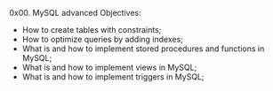 0x00. MySQL advanced
Objectives:
* How to create tables with constraints;
* How to optimize queries by adding indexes;
* What is and how to implement stored procedures and functions in MySQL;
* What is and how to implement views in MySQL;
* What is and how to implement triggers in MySQL;
